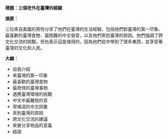 **標題：三個老外在臺灣的經驗**

**摘要：**

三位來自美國的男性分享了他們在臺灣的生活經驗，包括他們對臺灣的第一印象、最喜歡的臺灣食物、最困難的中文發音，以及他們來到臺灣的原因。他們強調了跨文化交流的挑戰，但也表示這是值得的，因為他們從中學到了很多東西，並享受著臺灣的文化和人民。

**大綱：**

* 自我介紹
* 來臺灣的第一印象
* 最喜歡的臺灣食物
* 最奇怪的臺灣事物
* 適應臺灣環境的挑戰
* 中文中最難發的音
* 常搞混的中文詞彙
* 來到臺灣的原因
* 跨文化交流的建議
* 來賓分享物品的意義
* 結語